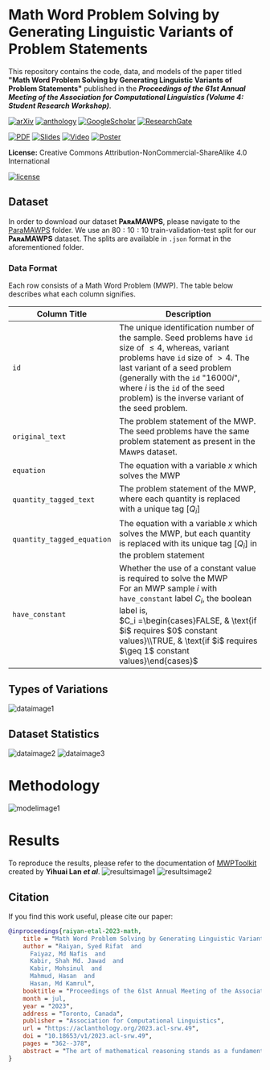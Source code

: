 # Math Word Problem Solving by Generating Linguistic Variants of Problem Statements
This repository contains the code, data, and models of the paper titled **"Math Word Problem Solving by Generating Linguistic Variants of Problem Statements"** published in the ***Proceedings of the 61st Annual Meeting of the Association for Computational Linguistics (Volume 4: Student Research Workshop)***.

[![arXiv](https://img.shields.io/badge/arXiv-2306.13899-b31b1b.svg)](https://arxiv.org/abs/2306.13899)
[![anthology](https://img.shields.io/badge/ACL%20Anthology-2023.acl--srw.49-EE161F.svg)](https://aclanthology.org/2023.acl-srw.49/)
[![GoogleScholar](https://img.shields.io/badge/Google%20Scholar-4285F4?style=flat&logo=Google+Scholar&logoColor=white&color=gray&labelColor=4285F4)](https://scholar.google.com/citations?view_op=view_citation&hl=en&user=4L_7vaoAAAAJ&citation_for_view=4L_7vaoAAAAJ:d1gkVwhDpl0C)
[![ResearchGate](https://img.shields.io/badge/ResearchGate-00CCBB?style=flat&logo=ResearchGate&logoColor=white&color=gray&labelColor=00CCBB)](https://www.researchgate.net/publication/372918265_Math_Word_Problem_Solving_by_Generating_Linguistic_Variants_of_Problem_Statements)

[![PDF](https://img.shields.io/badge/Paper%20PDF-EF3939?style=flat&logo=adobeacrobatreader&logoColor=white&color=gray&labelColor=ec1c24)](https://aclanthology.org/2023.acl-srw.49.pdf)
[![Slides](https://img.shields.io/badge/Slides%20PDF-EF3939?style=flat&logo=Microsoft+PowerPoint&logoColor=white&color=gray&labelColor=B7472A)](https://drive.google.com/file/d/1R-lB53BeaM-7XE0EoBZ5qfy-BSc61gup/view?usp=sharing)
[![Video](https://img.shields.io/badge/Video%20Presentation-4285F4?style=flat&logo=Google+Drive&logoColor=white&color=gray&labelColor=4285F4)](https://drive.google.com/file/d/1cw0vTJtkPChXC_bSkMBVbZPYThmf-p_5/view?usp=sharing)
[![Poster](https://img.shields.io/badge/Poster-4285F4?style=flat&logo=Google+Drive&logoColor=white&color=gray&labelColor=4285F4)](https://drive.google.com/file/d/1FfexZxsKqL0mw2cUy7hTr4vhp7WBjhRW/view?usp=sharing)

**License:** Creative Commons Attribution-NonCommercial-ShareAlike 4.0 International

[![license](https://arxiv.org/icons/licenses/by-nc-sa-4.0.png)](http://creativecommons.org/licenses/by-nc-sa/4.0/)

## Dataset
In order to download our dataset **PᴀʀᴀMAWPS**, please navigate to the [ParaMAWPS](https://github.com/Starscream-11813/Variational-Mathematical-Reasoning/tree/main/ParaMAWPS) folder. We use an $`80:10:10`$ train-validation-test split for our **PᴀʀᴀMAWPS** dataset. The splits are available in `.json` format in the aforementioned folder.

### Data Format
Each row consists of a Math Word Problem (MWP). The table below describes what each column signifies.

Column Title | Description
------------ | -------------
`id` | The unique identification number of the sample. Seed problems have `id` size of $\leq 4$, whereas, variant problems have `id` size of $> 4$. The last variant of a seed problem (generally with the `id` "$`16000i`$", where $i$ is the `id` of the seed problem) is the inverse variant of the seed problem.
`original_text` | The problem statement of the MWP. The seed problems have the same problem statement as present in the Mᴀᴡᴘs dataset.
`equation` | The equation with a variable $`x`$ which solves the MWP
`quantity_tagged_text` | The problem statement of the MWP, where each quantity is replaced with a unique tag $`[Q_i]`$
`quantity_tagged_equation` | The equation with a variable $`x`$ which solves the MWP, but each quantity is replaced with its unique tag $`[Q_i]`$ in the problem statement
`have_constant` | Whether the use of a constant value is required to solve the MWP<br>For an MWP sample $`i`$ with `have_constant` label $`C_i`$, the boolean label is,<br>$`C_i =\begin{cases}FALSE, & \text{if $i$ requires $0$ constant values}\\TRUE, & \text{if $i$ requires $\geq 1$ constant values}\end{cases}`$

## Types of Variations
![dataimage1](images/ACLMWP_variationtypes.png)

## Dataset Statistics
![dataimage2](images/ACLMWP_datasetcomparisontable.png)
![dataimage3](images/ACLMWP_datasetcomparisongraph.png)

# Methodology
![modelimage1](images/ACLMWP_architecture2.png)

# Results
To reproduce the results, please refer to the documentation of [MWPToolkit](https://github.com/LYH-YF/MWPToolkit) created by **Yihuai Lan _et al_**.
![resultsimage1](images/ACLMWP_results.png)
![resultsimage2](images/ACLMWP_ablation.png)

## Citation
If you find this work useful, please cite our paper:
```bib
@inproceedings{raiyan-etal-2023-math,
    title = "Math Word Problem Solving by Generating Linguistic Variants of Problem Statements",
    author = "Raiyan, Syed Rifat  and
      Faiyaz, Md Nafis  and
      Kabir, Shah Md. Jawad  and
      Kabir, Mohsinul  and
      Mahmud, Hasan  and
      Hasan, Md Kamrul",
    booktitle = "Proceedings of the 61st Annual Meeting of the Association for Computational Linguistics (Volume 4: Student Research Workshop)",
    month = jul,
    year = "2023",
    address = "Toronto, Canada",
    publisher = "Association for Computational Linguistics",
    url = "https://aclanthology.org/2023.acl-srw.49",
    doi = "10.18653/v1/2023.acl-srw.49",
    pages = "362--378",
    abstract = "The art of mathematical reasoning stands as a fundamental pillar of intellectual progress and is a central catalyst in cultivating human ingenuity. Researchers have recently published a plethora of works centered around the task of solving Math Word Problems (MWP) {---} a crucial stride towards general AI. These existing models are susceptible to dependency on shallow heuristics and spurious correlations to derive the solution expressions. In order to ameliorate this issue, in this paper, we propose a framework for MWP solvers based on the generation of linguistic variants of the problem text. The approach involves solving each of the variant problems and electing the predicted expression with the majority of the votes. We use DeBERTa (Decoding-enhanced BERT with disentangled attention) as the encoder to leverage its rich textual representations and enhanced mask decoder to construct the solution expressions. Furthermore, we introduce a challenging dataset, ParaMAWPS, consisting of paraphrased, adversarial, and inverse variants of selectively sampled MWPs from the benchmark Mawps dataset. We extensively experiment on this dataset along with other benchmark datasets using some baseline MWP solver models. We show that training on linguistic variants of problem statements and voting on candidate predictions improve the mathematical reasoning and robustness of the model. We make our code and data publicly available.",
}
```
